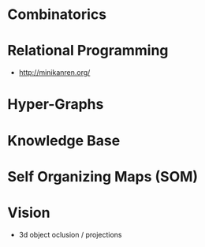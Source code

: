 


# Combinatorics

# Relational Programming 
- http://minikanren.org/

# Hyper-Graphs


# Knowledge Base


# Self Organizing Maps (SOM)


# Vision
- 3d object oclusion / projections
